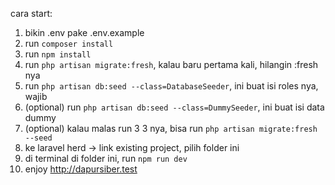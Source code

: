 cara start:

1. bikin .env pake .env.example
2. run `composer install`
3. run `npm install`
4. run `php artisan migrate:fresh`, kalau baru pertama kali, hilangin :fresh nya
5. run `php artisan db:seed --class=DatabaseSeeder`, ini buat isi roles nya, wajib
6. (optional) run `php artisan db:seed --class=DummySeeder`, ini buat isi data dummy
7. (optional) kalau malas run 3 3 nya, bisa run `php artisan migrate:fresh --seed`
8. ke laravel herd -> link existing project, pilih folder ini
9. di terminal di folder ini, run `npm run dev`
10. enjoy http://dapursiber.test